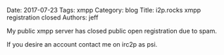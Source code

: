 Date: 2017-07-23
Tags: xmpp
Category: blog
Title: i2p.rocks xmpp registration closed
Authors: jeff

My public xmpp server has closed public open registration due to spam.

If you desire an account contact me on irc2p as psi.
